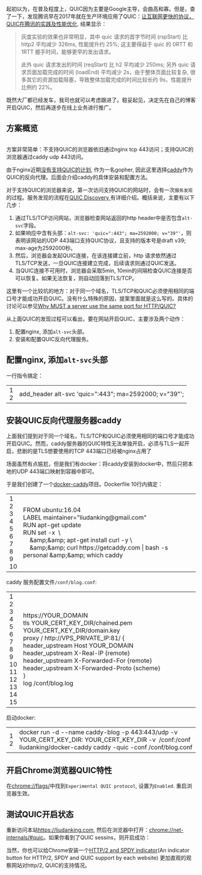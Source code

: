 起初以为，在普及程度上，QUIC因为主要是Google主导，会曲高和寡。但是，查了一下，发现腾讯早在2017年就在生产环境应用了QUIC：<a href="https://zhuanlan.zhihu.com/p/32560981">让互联网更快的协议，QUIC在腾讯的实践及性能优化</a>. 结果显示：
<blockquote>灰度实验的效果也非常明显，其中 quic 请求的首字节时间 (rspStart) 比 http2 平均减少 326ms, 性能提升约 25%; 这主要得益于 quic 的 0RTT 和 1RTT 握手时间，能够更早的发出请求。

此外 quic 请求发出的时间 (reqStart) 比 h2 平均减少 250ms; 另外 quic 请求页面加载完成的时间 (loadEnd) 平均减少 2s，由于整体页面比较复杂, 很多其它的资源加载阻塞，导致整体加载完成的时间比较长约 9s，性能提升比例约 22%。</blockquote>
既然大厂都已经发车，我司也就可以考虑跟进了。稳妥起见，决定先在自己的博客开启QUIC，然后再逐步在线上业务进行推广。
<h2>方案概览</h2>
<img src="https://ws1.sinaimg.cn/large/44cd29dagy1fpevds3oi6j20ik07jgly.jpg" alt="" />

方案非常简单：不支持QUIC的浏览器依旧通过nginx tcp 443访问；支持QUIC的浏览器通过caddy udp 443访问。

由于nginx近期<a href="https://www.quora.com/When-will-nginx-add-support-for-QUIC">没有支持QUIC的计划</a>, 作为一名gopher, 因此这里选择<a href="https://github.com/mholt/caddy">caddy</a>作为QUIC的反向代理。后面会介绍caddy的具体安装和配置方法。

对于支持QUIC的浏览器来说，第一次访问支持QUIC的网站时，会有一次<code>服务发现</code>的过程。服务发现的流程在<a href="https://docs.google.com/document/d/1i4m7DbrWGgXafHxwl8SwIusY2ELUe8WX258xt2LFxPM/edit">QUIC Discovery
</a>有详细介绍。概括来说，主要有以下几步：
<ol>
 	<li>通过TLS/TCP访问网站，浏览器检查网站返回的http header中是否包含<code>alt-svc</code>字段。</li>
 	<li>如果响应中含有头部：<code>alt-svc: 'quic=":443"; ma=2592000; v="39"'</code>，则表明该网站的UDP 443端口支持QUIC协议，且支持的版本号是draft v39; max-age为2592000秒。</li>
 	<li>然后，浏览器会发起QUIC连接，在该连接建立前，http 请求依然通过TLS/TCP发送，一旦QUIC连接建立完成，后续请求则通过QUIC发送。</li>
 	<li>当QUIC连接不可用时，浏览器会采取5min, 10min的间隔检查QUIC连接是否可以恢复。如果无法恢复，则自动回落到TLS/TCP。</li>
</ol>
这里有一个比较坑的地方：对于同一个域名，TLS/TCP和QUIC必须使用相同的端口号才能成功开启QUIC。没有什么特殊的原因，提案里面就是这么写的。具体的讨论可以参见<a href="https://github.com/quicwg/base-drafts/issues/929">Why MUST a server use the same port for HTTP/QUIC?</a>

从上面QUIC的发现过程可以看出，要在网站开启QUIC，主要涉及两个动作：
<ol>
 	<li>配置nginx, 添加<code>alt-svc</code>头部。</li>
 	<li>安装和配置QUIC反向代理服务。</li>
</ol>
<h2>配置nginx, 添加<code>alt-svc</code>头部</h2>
一行指令搞定：
<div id="crayon-5c3cd5537f7b1943545948" class="crayon-syntax crayon-theme-turnwall crayon-font-monospace crayon-os-pc print-yes notranslate" data-settings=" minimize scroll-mouseover">
<div class="crayon-plain-wrap"></div>
<div class="crayon-main">
<table class="crayon-table">
<tbody>
<tr class="crayon-row">
<td class="crayon-nums " data-settings="show">
<div class="crayon-nums-content">
<div class="crayon-num" data-line="crayon-5c3cd5537f7b1943545948-1">1</div>
<div class="crayon-num crayon-striped-num" data-line="crayon-5c3cd5537f7b1943545948-2">2</div>
</div></td>
<td class="crayon-code">
<div class="crayon-pre">
<div id="crayon-5c3cd5537f7b1943545948-1" class="crayon-line"><span class="crayon-e">add_header </span><span class="crayon-v">alt</span><span class="crayon-o">-</span><span class="crayon-i">svc</span> <span class="crayon-s">'quic=":443"; ma=2592000; v="39"'</span><span class="crayon-sy">;</span></div>
<div id="crayon-5c3cd5537f7b1943545948-2" class="crayon-line crayon-striped-line"></div>
</div></td>
</tr>
</tbody>
</table>
</div>
</div>
<h2>安装QUIC反向代理服务器caddy</h2>
上面我们提到对于同一个域名，TLS/TCP和QUIC必须使用相同的端口号才能成功开启QUIC。然而，caddy服务器的QUIC特性无法单独开启，必须与TLS一起开启，悲剧的是TLS想要使用的TCP 443端口已经被nginx占用了

场面虽然有点尴尬，但是我们有docker：将caddy安装到docker中，然后只把本地的UDP 443端口映射到容器中即可。

于是我们创建了一个<a href="https://github.com/liudanking/docker-caddy">docker-caddy</a>项目。Dockerfile 10行内搞定：
<div id="crayon-5c3cd5537f7bd059285012" class="crayon-syntax crayon-theme-turnwall crayon-font-monospace crayon-os-pc print-yes notranslate" data-settings=" minimize scroll-mouseover">
<div class="crayon-plain-wrap"></div>
<div class="crayon-main">
<table class="crayon-table">
<tbody>
<tr class="crayon-row">
<td class="crayon-nums " data-settings="show">
<div class="crayon-nums-content">
<div class="crayon-num" data-line="crayon-5c3cd5537f7bd059285012-1">1</div>
<div class="crayon-num crayon-striped-num" data-line="crayon-5c3cd5537f7bd059285012-2">2</div>
<div class="crayon-num" data-line="crayon-5c3cd5537f7bd059285012-3">3</div>
<div class="crayon-num crayon-striped-num" data-line="crayon-5c3cd5537f7bd059285012-4">4</div>
<div class="crayon-num" data-line="crayon-5c3cd5537f7bd059285012-5">5</div>
<div class="crayon-num crayon-striped-num" data-line="crayon-5c3cd5537f7bd059285012-6">6</div>
<div class="crayon-num" data-line="crayon-5c3cd5537f7bd059285012-7">7</div>
<div class="crayon-num crayon-striped-num" data-line="crayon-5c3cd5537f7bd059285012-8">8</div>
<div class="crayon-num" data-line="crayon-5c3cd5537f7bd059285012-9">9</div>
<div class="crayon-num crayon-striped-num" data-line="crayon-5c3cd5537f7bd059285012-10">10</div>
</div></td>
<td class="crayon-code">
<div class="crayon-pre">
<div id="crayon-5c3cd5537f7bd059285012-1" class="crayon-line"><span class="crayon-e">FROM </span><span class="crayon-v">ubuntu</span><span class="crayon-o">:</span><span class="crayon-cn">16.04</span></div>
<div id="crayon-5c3cd5537f7bd059285012-2" class="crayon-line crayon-striped-line"></div>
<div id="crayon-5c3cd5537f7bd059285012-3" class="crayon-line"><span class="crayon-e">LABEL </span><span class="crayon-v">maintainer</span><span class="crayon-o">=</span><span class="crayon-s">"liudanking@gmail.com"</span></div>
<div id="crayon-5c3cd5537f7bd059285012-4" class="crayon-line crayon-striped-line"></div>
<div id="crayon-5c3cd5537f7bd059285012-5" class="crayon-line"><span class="crayon-e">RUN </span><span class="crayon-v">apt</span><span class="crayon-o">-</span><span class="crayon-e">get </span><span class="crayon-e">update</span></div>
<div id="crayon-5c3cd5537f7bd059285012-6" class="crayon-line crayon-striped-line"></div>
<div id="crayon-5c3cd5537f7bd059285012-7" class="crayon-line"><span class="crayon-e">RUN </span><span class="crayon-v">set</span> <span class="crayon-o">-</span><span class="crayon-i">x</span><span class="crayon-h">  </span><span class="crayon-sy">\</span></div>
<div id="crayon-5c3cd5537f7bd059285012-8" class="crayon-line crayon-striped-line"><span class="crayon-h">    </span><span class="crayon-o">&amp;</span><span class="crayon-v">amp</span><span class="crayon-sy">;</span><span class="crayon-o">&amp;</span><span class="crayon-v">amp</span><span class="crayon-sy">;</span> <span class="crayon-v">apt</span><span class="crayon-o">-</span><span class="crayon-e">get </span><span class="crayon-e">install </span><span class="crayon-v">curl</span> <span class="crayon-o">-</span><span class="crayon-i">y</span> <span class="crayon-sy">\</span></div>
<div id="crayon-5c3cd5537f7bd059285012-9" class="crayon-line"><span class="crayon-h">    </span><span class="crayon-o">&amp;</span><span class="crayon-v">amp</span><span class="crayon-sy">;</span><span class="crayon-o">&amp;</span><span class="crayon-v">amp</span><span class="crayon-sy">;</span> <span class="crayon-e">curl </span><span class="crayon-v">https</span><span class="crayon-o">:</span><span class="crayon-c">//getcaddy.com | bash -s personal &amp;amp;&amp;amp; which caddy</span></div>
<div id="crayon-5c3cd5537f7bd059285012-10" class="crayon-line crayon-striped-line"></div>
</div></td>
</tr>
</tbody>
</table>
</div>
</div>
caddy 服务配置文件<code>/conf/blog.conf</code>:
<div id="crayon-5c3cd5537f7c1071249087" class="crayon-syntax crayon-theme-turnwall crayon-font-monospace crayon-os-pc print-yes notranslate" data-settings=" minimize scroll-mouseover">
<div class="crayon-plain-wrap"></div>
<div class="crayon-main">
<table class="crayon-table">
<tbody>
<tr class="crayon-row">
<td class="crayon-nums " data-settings="show">
<div class="crayon-nums-content">
<div class="crayon-num" data-line="crayon-5c3cd5537f7c1071249087-1">1</div>
<div class="crayon-num crayon-striped-num" data-line="crayon-5c3cd5537f7c1071249087-2">2</div>
<div class="crayon-num" data-line="crayon-5c3cd5537f7c1071249087-3">3</div>
<div class="crayon-num crayon-striped-num" data-line="crayon-5c3cd5537f7c1071249087-4">4</div>
<div class="crayon-num" data-line="crayon-5c3cd5537f7c1071249087-5">5</div>
<div class="crayon-num crayon-striped-num" data-line="crayon-5c3cd5537f7c1071249087-6">6</div>
<div class="crayon-num" data-line="crayon-5c3cd5537f7c1071249087-7">7</div>
<div class="crayon-num crayon-striped-num" data-line="crayon-5c3cd5537f7c1071249087-8">8</div>
<div class="crayon-num" data-line="crayon-5c3cd5537f7c1071249087-9">9</div>
<div class="crayon-num crayon-striped-num" data-line="crayon-5c3cd5537f7c1071249087-10">10</div>
<div class="crayon-num" data-line="crayon-5c3cd5537f7c1071249087-11">11</div>
<div class="crayon-num crayon-striped-num" data-line="crayon-5c3cd5537f7c1071249087-12">12</div>
<div class="crayon-num" data-line="crayon-5c3cd5537f7c1071249087-13">13</div>
<div class="crayon-num crayon-striped-num" data-line="crayon-5c3cd5537f7c1071249087-14">14</div>
<div class="crayon-num" data-line="crayon-5c3cd5537f7c1071249087-15">15</div>
</div></td>
<td class="crayon-code">
<div class="crayon-pre">
<div id="crayon-5c3cd5537f7c1071249087-1" class="crayon-line"><span class="crayon-v">https</span><span class="crayon-o">:</span><span class="crayon-c">//YOUR_DOMAIN</span></div>
<div id="crayon-5c3cd5537f7c1071249087-2" class="crayon-line crayon-striped-line"></div>
<div id="crayon-5c3cd5537f7c1071249087-3" class="crayon-line"><span class="crayon-e">tls </span><span class="crayon-v">YOUR_CERT_KEY_DIR</span><span class="crayon-o">/</span><span class="crayon-v">chained</span><span class="crayon-sy">.</span><span class="crayon-e">pem </span><span class="crayon-v">YOUR_CERT_KEY_DIR</span><span class="crayon-o">/</span><span class="crayon-v">domain</span><span class="crayon-sy">.</span><span class="crayon-e">key</span></div>
<div id="crayon-5c3cd5537f7c1071249087-4" class="crayon-line crayon-striped-line"></div>
<div id="crayon-5c3cd5537f7c1071249087-5" class="crayon-line"><span class="crayon-v">proxy</span> <span class="crayon-o">/</span> <span class="crayon-v">http</span><span class="crayon-o">:</span><span class="crayon-c">//VPS_PRIVATE_IP:81/ {</span></div>
<div id="crayon-5c3cd5537f7c1071249087-6" class="crayon-line crayon-striped-line"></div>
<div id="crayon-5c3cd5537f7c1071249087-7" class="crayon-line"><span class="crayon-e">header_upstream</span> <span class="crayon-e">Host</span> <span class="crayon-e">YOUR_DOMAIN</span></div>
<div id="crayon-5c3cd5537f7c1071249087-8" class="crayon-line crayon-striped-line"><span class="crayon-e">header_upstream</span> <span class="crayon-e">X</span><span class="crayon-o">-</span><span class="crayon-e">Real</span><span class="crayon-o">-</span><span class="crayon-e">IP</span> <span class="crayon-sy">{</span><span class="crayon-v">remote</span><span class="crayon-sy">}</span></div>
<div id="crayon-5c3cd5537f7c1071249087-9" class="crayon-line"><span class="crayon-e">header_upstream</span> <span class="crayon-e">X</span><span class="crayon-o">-</span><span class="crayon-e">Forwarded</span><span class="crayon-o">-</span><span class="crayon-st">For</span> <span class="crayon-sy">{</span><span class="crayon-v">remote</span><span class="crayon-sy">}</span></div>
<div id="crayon-5c3cd5537f7c1071249087-10" class="crayon-line crayon-striped-line"><span class="crayon-e">header_upstream</span> <span class="crayon-e">X</span><span class="crayon-o">-</span><span class="crayon-e">Forwarded</span><span class="crayon-o">-</span><span class="crayon-e">Proto</span> <span class="crayon-sy">{</span><span class="crayon-v">scheme</span><span class="crayon-sy">}</span></div>
<div id="crayon-5c3cd5537f7c1071249087-11" class="crayon-line"></div>
<div id="crayon-5c3cd5537f7c1071249087-12" class="crayon-line crayon-striped-line"><span class="crayon-sy">}</span></div>
<div id="crayon-5c3cd5537f7c1071249087-13" class="crayon-line"></div>
<div id="crayon-5c3cd5537f7c1071249087-14" class="crayon-line crayon-striped-line"><span class="crayon-v">log</span> <span class="crayon-o">/</span><span class="crayon-v">conf</span><span class="crayon-o">/</span><span class="crayon-v">blog</span><span class="crayon-sy">.</span><span class="crayon-i">log</span></div>
<div id="crayon-5c3cd5537f7c1071249087-15" class="crayon-line"></div>
</div></td>
</tr>
</tbody>
</table>
</div>
</div>
启动docker:
<div id="crayon-5c3cd5537f7c5903837483" class="crayon-syntax crayon-theme-turnwall crayon-font-monospace crayon-os-pc print-yes notranslate" data-settings=" minimize scroll-mouseover">
<div class="crayon-plain-wrap"></div>
<div class="crayon-main">
<table class="crayon-table">
<tbody>
<tr class="crayon-row">
<td class="crayon-nums " data-settings="show">
<div class="crayon-nums-content">
<div class="crayon-num" data-line="crayon-5c3cd5537f7c5903837483-1">1</div>
<div class="crayon-num crayon-striped-num" data-line="crayon-5c3cd5537f7c5903837483-2">2</div>
</div></td>
<td class="crayon-code">
<div class="crayon-pre">
<div id="crayon-5c3cd5537f7c5903837483-1" class="crayon-line"><span class="crayon-e">docker </span><span class="crayon-v">run</span> <span class="crayon-o">-</span><span class="crayon-v">d</span> <span class="crayon-o">--</span><span class="crayon-e">name </span><span class="crayon-v">caddy</span><span class="crayon-o">-</span><span class="crayon-v">blog</span> <span class="crayon-o">-</span><span class="crayon-i">p</span> <span class="crayon-cn">443</span><span class="crayon-o">:</span><span class="crayon-cn">443</span><span class="crayon-o">/</span><span class="crayon-v">udp</span> <span class="crayon-o">-</span><span class="crayon-i">v</span> <span class="crayon-v">YOUR_CERT_KEY_DIR</span><span class="crayon-o">:</span> <span class="crayon-v">YOUR_CERT_KEY_DIR</span> <span class="crayon-o">-</span><span class="crayon-v">v</span><span class="crayon-h">  </span><span class="crayon-o">/</span><span class="crayon-v">conf</span><span class="crayon-o">:</span><span class="crayon-o">/</span><span class="crayon-e">conf </span><span class="crayon-v">liudanking</span><span class="crayon-o">/</span><span class="crayon-v">docker</span><span class="crayon-o">-</span><span class="crayon-e">caddy </span><span class="crayon-v">caddy</span> <span class="crayon-o">-</span><span class="crayon-v">quic</span> <span class="crayon-o">-</span><span class="crayon-v">conf</span> <span class="crayon-o">/</span><span class="crayon-v">conf</span><span class="crayon-o">/</span><span class="crayon-v">blog</span><span class="crayon-sy">.</span><span class="crayon-i">conf</span></div>
<div id="crayon-5c3cd5537f7c5903837483-2" class="crayon-line crayon-striped-line"></div>
</div></td>
</tr>
</tbody>
</table>
</div>
</div>
<h2>开启Chrome浏览器QUIC特性</h2>
在<a href="chrome://flags/">chrome://flags/</a>中找到<code>Experimental QUIC protocol</code>, 设置为<code>Enabled</code>. 重启浏览器生效。
<h2>测试QUIC开启状态</h2>
重新访问本站<a href="https://liudanking.com/">https://liudanking.com</a>, 然后在浏览器中打开：<a href="chrome://net-internals/#quic">chrome://net-internals/#quic</a>。如果你看到了QUIC sessins，则开启成功：

<img src="https://ws1.sinaimg.cn/large/44cd29dagy1fpf0jxgvscj21xu06gdi2.jpg" alt="" />

当然，你也可以给Chrome安装一个<a href="https://chrome.google.com/webstore/detail/mpbpobfflnpcgagjijhmgnchggcjblin">HTTP/2 and SPDY indicator</a>(An indicator button for HTTP/2, SPDY and QUIC support by each website) 更加直观的观察网站对http/2, QUIC的支持情况。

